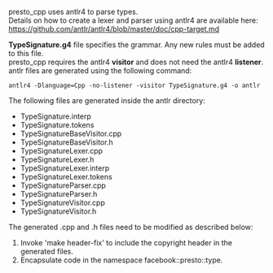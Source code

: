 presto_cpp uses antlr4 to parse types.  
Details on how to create a lexer and parser using antlr4 are available here:  
https://github.com/antlr/antlr4/blob/master/doc/cpp-target.md  

**TypeSignature.g4** file specifies the grammar. Any new rules must be added to this file.   
presto_cpp requires the antlr4 **visitor** and does not need the antlr4 **listener**.  
antlr files are generated using the following command:  

    antlr4 -Dlanguage=Cpp -no-listener -visitor TypeSignature.g4 -o antlr

The following files are generated inside the antlr directory:
+ TypeSignature.interp  
+ TypeSignature.tokens
+ TypeSignatureBaseVisitor.cpp
+ TypeSignatureBaseVisitor.h
+ TypeSignatureLexer.cpp
+ TypeSignatureLexer.h
+ TypeSignatureLexer.interp
+ TypeSignatureLexer.tokens
+ TypeSignatureParser.cpp
+ TypeSignatureParser.h
+ TypeSignatureVisitor.cpp
+ TypeSignatureVisitor.h

The generated .cpp and .h files need to be modified as described below:
   1) Invoke 'make header-fix' to include the copyright header in the generated files.
   2) Encapsulate code in the namespace facebook::presto::type.
